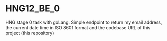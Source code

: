 # HNG12_BE_0
HNG stage 0 task with goLang. Simple endpoint to return my email address, the current date time in ISO 8601 format and the codebase URL of this project (this repository)

